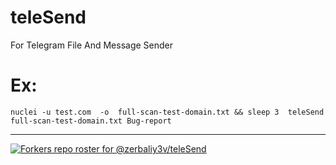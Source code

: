 # teleSend
For Telegram File And Message Sender
# Ex:
    nuclei -u test.com  -o  full-scan-test-domain.txt && sleep 3  teleSend full-scan-test-domain.txt Bug-report
<hr>


[![Forkers repo roster for @zerbaliy3v/teleSend](https://reporoster.com/forks/dark/zerbaliy3v/teleSend)](https://github.com/zerbaliy3v/teleSend/network/members)
